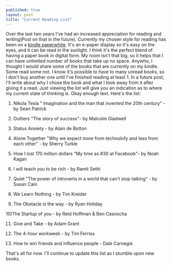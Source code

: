 ```yaml
---
published: true
layout: post
title: "Current Reading List"
---
```




Over the last two years I've had an increased appreciation for reading and writing(Post on that in the future). Currently my chosen style for reading has been on a [kindle paperwhite](http://www.amazon.com/Kindle-Paperwhite-Ereader/dp/B00AWH595M). It's an e-paper display so it's easy on the eyes, and it can be read in the sunlight. I think it's the perfect blend of having a paper book in digital form. My room isn't that big, so it helps that I can have unlimited number of books that take up no space. Anywho, I thought I would share some of the books that are currently on my kindle. Some read some not. I know it's possible to have to many unread books, so I don't buy another one until I've finished reading at least 1. In a future post, I'll write about why I chose the book and what I took away from it after giving it a read. Just viewing the list will give you an indication as to where my current state of thinking is. Okay enough text. Here's the list:

1) Nikola Tesla " Imagination and the man that invented the 20th century" - by Sean Patrick

2) Outliers "The story of success"- by Malcolm Gladwell

3) Status Anxiety - by Alain de Botton

4) Alone Together "Why we expect more from technolofy and less from each other" - by Sherry Turkle

5) How I lost 170 million dollars "My time as #30 at Facebook"- by Noah Kagan

6) I will teach you to be rich - by Ramit Sethi

7) Quiet "The power of introverts in a world that can't stop talking" - by Susan Cain

8) We Learn Nothing - by Tim Kreider

9) The Obstacle is the way - by Ryan Holiday

10)The Startup of you - by Reid Hoffman & Ben Casnocha

11) Give and Take - by Adam Grant

12) The 4-hour workweek - by Tim Ferriss

13) How to win friends and influence people - Dale Carnegie

That's all for now. I'll continue to update this list as I stumble upon new books.

